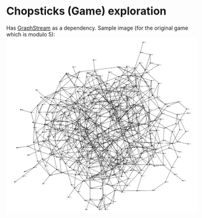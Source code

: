 # Chopsticks (Game) exploration
Has [GraphStream](http://graphstream-project.org/) as a dependency.
Sample image (for the original game which is modulo 5):
![Graph of game states](/src/rpsgame/images/graph.png)
